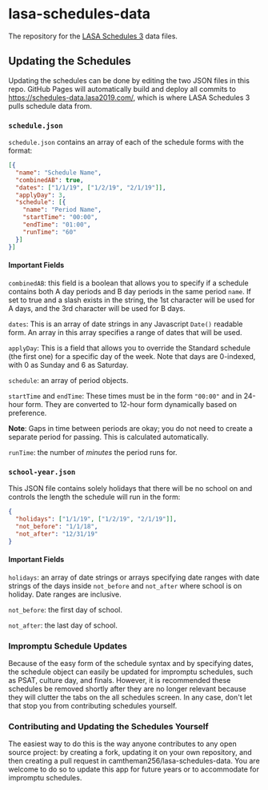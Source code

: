 # lasa-schedules-data
The repository for the [LASA Schedules 3](https://github.com/camtheman256/lasa-schedules-3) data files.

## Updating the Schedules

Updating the schedules can be done by editing the two JSON files in this repo. GitHub Pages will automatically build and deploy all commits to https://schedules-data.lasa2019.com/, which is where LASA Schedules 3 pulls schedule data from.

### `schedule.json`

`schedule.json` contains an array of each of the schedule forms with the format:

```json
[{
  "name": "Schedule Name",
  "combinedAB": true,
  "dates": ["1/1/19", ["1/2/19", "2/1/19"]],
  "applyDay": 3,
  "schedule": [{
    "name": "Period Name",
    "startTime": "00:00",
    "endTime": "01:00",
    "runTime": "60"
  }]
}]
```

#### Important Fields

`combinedAB`: this field is a boolean that allows you to specify if a schedule contains both A day periods and B day periods in the same period `name`. If set to true and a slash exists in the string, the 1st character will be used for A days, and the 3rd character will be used for B days.

`dates`: This is an array of date strings in any Javascript `Date()` readable form. An array in this array specifies a range of dates that will be used.

`applyDay`: This is a field that allows you to override the Standard schedule (the first one) for a specific day of the week. Note that days are 0-indexed, with 0 as Sunday and 6 as Saturday.

`schedule`: an array of period objects.

`startTime` and `endTime`: These times must be in the form `"00:00"` and in 24-hour form. They are converted to 12-hour form dynamically based on preference.

**Note**: Gaps in time between periods are okay; you do not need to create a separate period for passing. This is calculated automatically.

`runTime`: the number of _minutes_ the period runs for.

### `school-year.json`

This JSON file contains solely holidays that there will be no school on and controls the length the schedule will run in the form:

```json
{
  "holidays": ["1/1/19", ["1/2/19", "2/1/19"]],
  "not_before": "1/1/18",
  "not_after": "12/31/19"
}
```

#### Important Fields

`holidays`: an array of date strings or arrays specifying date ranges with date strings of the days inside `not_before` and `not_after` where school is on holiday. Date ranges are inclusive.

`not_before`: the first day of school.

`not_after`: the last day of school.

### Impromptu Schedule Updates

Because of the easy form of the schedule syntax and by specifying dates, the schedule object can easily be updated for impromptu schedules, such as PSAT, culture day, and finals. However, it is recommended these schedules be removed shortly after they are no longer relevant because they will clutter the tabs on the all schedules screen. In any case, don't let that stop you from contributing schedules yourself.

### Contributing and Updating the Schedules Yourself

The easiest way to do this is the way anyone contributes to any open source project: by creating a fork, updating it on your own repository, and then creating a pull request in camtheman256/lasa-schedules-data. You are welcome to do so to update this app for future years or to accommodate for impromptu schedules.
